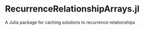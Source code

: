 # RecurrenceRelationshipArrays.jl
A Julia package for caching solutions to recurrence relationships
